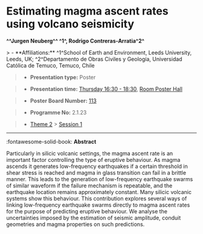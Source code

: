 # Estimating magma ascent rates using volcano seismicity

**^^Jurgen Neuberg^^ ^1^, Rodrigo Contreras-Arratia^2^**

<!-- more -->> - **Affiliations:** ^1^School of Earth and Environment, Leeds University, Leeds, UK; ^2^Departamento de Obras Civiles y Geología, Universidad Católica de Temuco, Temuco, Chile

> - **Presentation type:** Poster

> - **Presentation time:** [Thursday 16:30 - 18:30](../sessions_comparison.md#__tabbed_3_6), [Room Poster Hall](../maps_venue.md#__tabbed_1_1)

> - **Poster Board Number:** [113](../map_poster_boards.md#thursday)

> - **Programme No:** 2.1.23

> - [Theme 2](../theme2.md) > [Session 1](../sessions/session-2-1.md)

--- 

:fontawesome-solid-book: **Abstract**

Particularly in silicic volcanic settings, the magma ascent rate is an important factor controlling the type of eruptive behaviour. As magma ascends it generates low-frequency earthquakes if a certain threshold in shear stress is reached and magma in glass transition can fail in a brittle manner. This leads to the generation of low-frequency earthquake swarms of similar waveform if the failure mechanism is repeatable, and the earthquake location remains approximately constant. Many silicic volcanic systems show this behaviour. This contribution explores several ways of linking low-frequency earthquake swarms directly to magma ascent rates for the purpose of predicting eruptive behaviour. We analyse the uncertainties imposed by the estimation of seismic amplitude, conduit geometries and magma properties on such predictions.   

